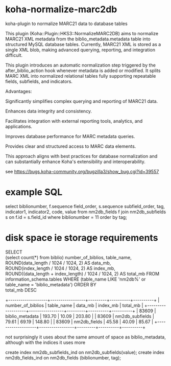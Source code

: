 # koha-normalize-marc2db
koha-plugin to normalize MARC21 data to database tables

This plugin (Koha::Plugin::HKS3::NormalizeMARC2DB) aims to normalize MARC21 XML metadata from the biblio_metadata.metadata table into structured MySQL database tables. Currently, MARC21 XML is stored as a single XML blob, making advanced querying, reporting, and integration difficult.

This plugin introduces an automatic normalization step triggered by the after_biblio_action hook whenever metadata is added or modified. It splits MARC XML into normalized relational tables fully supporting repeatable fields, subfields, and indicators.

Advantages:

Significantly simplifies complex querying and reporting of MARC21 data.

Enhances data integrity and consistency.

Facilitates integration with external reporting tools, analytics, and applications.

Improves database performance for MARC metadata queries.

Provides clear and structured access to MARC data elements.

This approach aligns with best practices for database normalization and can substantially enhance Koha's extensibility and interoperability.

see https://bugs.koha-community.org/bugzilla3/show_bug.cgi?id=39557

# example SQL

select biblionumber, f.sequence field_order, s.sequence subfield_order, tag, indicator1, indicator2, code, value from nm2db_fields f join nm2db_subfields s on f.id = s.field_id where biblionumber = 11 order by tag;

# disk space ie storage requirements

SELECT  
(select count(*) from biblio) number_of_biblios,
table_name,     
ROUND(data_length / 1024 / 1024, 2) AS data_mb,     
ROUND(index_length / 1024 / 1024, 2) AS index_mb,     
ROUND((data_length + index_length) / 1024 / 1024, 2) AS total_mb FROM      
information_schema.tables WHERE 
(table_name LIKE 'nm2db%' or table_name = 'biblio_metadata') ORDER BY     
total_mb DESC

+-------------------+-----------------+---------+----------+----------+
| number_of_biblios | table_name      | data_mb | index_mb | total_mb |
+-------------------+-----------------+---------+----------+----------+
|             83609 | biblio_metadata |  193.70 |    10.09 |   203.80 |
|             83609 | nm2db_subfields |   79.61 |    69.19 |   148.80 |
|             83609 | nm2db_fields    |   45.58 |    40.09 |    85.67 |
+-------------------+-----------------+---------+----------+----------+

not surprisingly it uses about the same amount of space as biblio_metadata, although with the indices it uses more

create index nm2db_subfields_ind on nm2db_subfields(value);
create index nm2db_fields_ind on nm2db_fields (biblionumber, tag);

